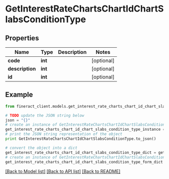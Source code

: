 # GetInterestRateChartsChartIdChartSlabsConditionType


## Properties

Name | Type | Description | Notes
------------ | ------------- | ------------- | -------------
**code** | **int** |  | [optional] 
**description** | **int** |  | [optional] 
**id** | **int** |  | [optional] 

## Example

```python
from fineract_client.models.get_interest_rate_charts_chart_id_chart_slabs_condition_type import GetInterestRateChartsChartIdChartSlabsConditionType

# TODO update the JSON string below
json = "{}"
# create an instance of GetInterestRateChartsChartIdChartSlabsConditionType from a JSON string
get_interest_rate_charts_chart_id_chart_slabs_condition_type_instance = GetInterestRateChartsChartIdChartSlabsConditionType.from_json(json)
# print the JSON string representation of the object
print GetInterestRateChartsChartIdChartSlabsConditionType.to_json()

# convert the object into a dict
get_interest_rate_charts_chart_id_chart_slabs_condition_type_dict = get_interest_rate_charts_chart_id_chart_slabs_condition_type_instance.to_dict()
# create an instance of GetInterestRateChartsChartIdChartSlabsConditionType from a dict
get_interest_rate_charts_chart_id_chart_slabs_condition_type_form_dict = get_interest_rate_charts_chart_id_chart_slabs_condition_type.from_dict(get_interest_rate_charts_chart_id_chart_slabs_condition_type_dict)
```
[[Back to Model list]](../README.md#documentation-for-models) [[Back to API list]](../README.md#documentation-for-api-endpoints) [[Back to README]](../README.md)


